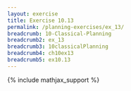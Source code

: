 ```yaml
---
layout: exercise
title: Exercise 10.13
permalink: /planning-exercises/ex_13/
breadcrumb: 10-Classical-Planning
breadcrumb2: ex_13
breadcrumb3: 10classicalPlanning
breadcrumb4: ch10ex13
breadcrumb5: ex10.13
---
```


{% include mathjax_support %}

